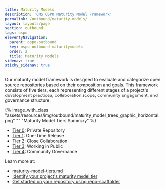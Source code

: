 ```yaml
---
title: Maturity Models
description: 'CMS OSPO Maturity Model Framework'
permalink: /outbound/maturity-models/
layout: layouts/page
section: outbound
tags: ospo
eleventyNavigation:
  parent: ospo-outbound
  key: ospo-outbound-maturitymodels
  order: 2
  title: Maturity Models
sidenav: true
sticky_sidenav: true
---
```


Our maturity model framework is designed to evaluate and categorize open source repositories based on their composition and goals. This framework consists of five tiers, each representing different stages of a project's development practices, collaboration scope, community engagement, and governance structure.

{% image_with_class "assets/resources/img/outbound/maturity_model_trees_graphic_horizontal.png" "" "Maturity Model Tiers Summary" %}

- [Tier 0](https://github.com/DSACMS/repo-scaffolder/blob/main/tier0/README.md): Private Repository
- [Tier 1](https://github.com/DSACMS/repo-scaffolder/blob/main/tier1/README.md): One-Time Release
- [Tier 2](https://github.com/DSACMS/repo-scaffolder/blob/main/tier2/README.md): Close Collaboration
- [Tier 3](https://github.com/DSACMS/repo-scaffolder/blob/main/tier3/README.md): Working in Public
- [Tier 4](https://github.com/DSACMS/repo-scaffolder/blob/main/tier4/README.md): Community Governance

Learn more at:
- [maturity-model-tiers.md](https://github.com/DSACMS/repo-scaffolder/blob/main/maturity-model-tiers.md)
- [Identify your project's maturity model tier](https://github.com/DSACMS/repo-scaffolder?tab=readme-ov-file#need-help-picking-a-maturity-tier)
- [Get started on your repository using repo-scaffolder](https://dsacms.github.io/repo-scaffolder)

